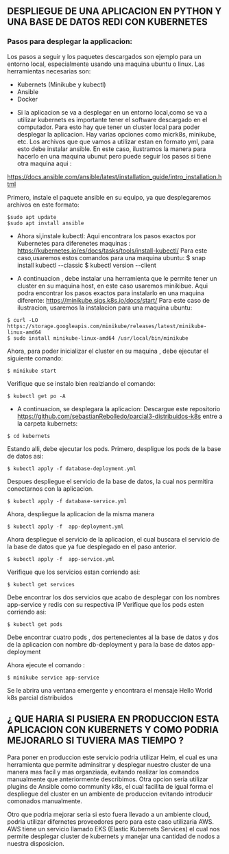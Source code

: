 ## DESPLIEGUE DE UNA APLICACION EN PYTHON Y UNA BASE DE DATOS REDI CON KUBERNETES

### Pasos para desplegar la applicacion:

Los pasos a seguir y los paquetes descargados son ejemplo para un entorno local, especialmente usando una maquina ubuntu o linux.
Las herramientas necesarias son:
* Kubernets (Minikube y kubectl)
* Ansible
* Docker

-  Si la aplicacion se va a desplegar en un entorno local,como se va a utilizar kubernets es importante tener el software descargado en el computador.
Para esto hay que tener un cluster local para poder desplegar la aplicacion. Hay varias opciones como micrk8s, minikube, etc. 
Los archivos que que vamos a utilizar estan en formato yml, para esto debe instalar ansible. En este caso, ilustramos la manera para hacerlo en una maquina ubunut
pero puede seguir los pasos si tiene otra maquina aqui :

https://docs.ansible.com/ansible/latest/installation_guide/intro_installation.html

Primero, instale el paquete ansible en su equipo, ya que desplegaremos archivos en este formato:

```shell
$sudo apt update
$sudo apt install ansible
```


-  Ahora si,instale kubectl: Aqui encontrara los pasos exactos por Kubernetes para diferenetes maquinas : https://kubernetes.io/es/docs/tasks/tools/install-kubectl/
Para este caso,usaremos estos comandos para una maquina ubuntu:
$ snap install kubectl --classic
$ kubectl version --client

- A continuacion , debe instalar una herramienta que le permite tener un cluster en su maquina host, en este caso usaremos minikibue.
Aqui podra encontrar los pasos exactos para instalarlo en una maquina diferente: https://minikube.sigs.k8s.io/docs/start/
Para este caso de ilustracion, usaremos la instalacion para una maquina ubuntu:
```shell
$ curl -LO https://storage.googleapis.com/minikube/releases/latest/minikube-linux-amd64
$ sudo install minikube-linux-amd64 /usr/local/bin/minikube
```
Ahora, para poder inicializar el cluster en su maquina , debe ejecutar el siguiente comando:
```shell
$ minikube start
```
Verifique que se instalo bien realziando el comando:
```shell
$ kubectl get po -A
```

-  A continuacion, se desplegara la aplicacion:
Descargue este repositorio https://github.com/sebastianRebolledo/parcial3-distribuidos-k8s
entre a la carpeta kubernets:
```shell
$ cd kubernets
```

Estando alli, debe ejecutar los pods. Primero, despligue los pods de la base de datos asi:
```shell
$ kubectl apply -f database-deployment.yml
```
Despues despliegue el servicio de la base de datos, la cual nos permitira conectarnos con la aplicacion.
```shell
$ kubectl apply -f database-service.yml
```

Ahora, despliegue la aplicacion de la misma manera
```shell
$ kubectl apply -f  app-deployment.yml
```
Ahora despliegue el servicio de la aplicacion, el cual buscara el servicio de la base de datos que ya fue desplegado en el paso anterior.
```shell
$ kubectl apply -f  app-service.yml
```

Verifique que los servicios estan corriendo asi:
```shell
$ kubectl get services
```
Debe encontrar los dos servicios que acabo de desplegar con los nombres app-service y redis con su respectiva IP
Verifique que los pods esten corriendo asi:
```shell
$ kubectl get pods
```
Debe encontrar cuatro pods , dos pertenecientes al la base de datos y dos de la aplicacion con nombre db-deployment y para la base de datos app-deployment

Ahora ejecute el comando :
```shell
$ minikube service app-service
```

Se le abrira una ventana emergente y encontrara el mensaje Hello World k8s parcial distribuidos


## ¿ QUE HARIA SI PUSIERA EN PRODUCCION ESTA APLICACION CON KUBERNETS Y COMO PODRIA MEJORARLO SI TUVIERA MAS TIEMPO ?

Para poner en produccion este servicio podria utilizar Helm, el cual es una herramienta que permite adminsitrar y desplegar nuestro cluster de una manera mas facil
y mas organziada, evitando realizar los comandos manualmente que anteriormente describimos. Otra opcion seria utilizar plugins de Ansible como community k8s, el cual
facilita de igual forma el despliegue del cluster en un ambiente de produccion evitando introducir comonados manualmente.

Otro que podria mejorar seria si esto fuera llevado a un ambiente cloud, podria utilizar difernetes proveedores pero para este caso utilizaria AWS. AWS tiene un servicio llamado
EKS (Elastic Kubernets Services) el cual nos permite desplegar cluster de kubernets y manejar una cantidad de nodos a nuestra disposicion. 
